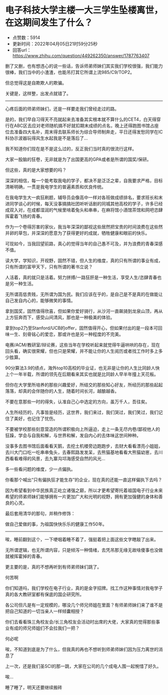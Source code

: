 # 电子科技大学主楼一大三学生坠楼离世，在这期间发生了什么？
- 点赞数：5914
- 更新时间：2022年04月05日21时59分25秒
- 回答url：https://www.zhihu.com/question/449262350/answer/1787763407
<body>
 <p data-pid="4C6EBc4m">删了又删，也有想违心的说一些话，告诉师弟师妹们其实我们学校很强，我们能力很棒，我们当中的小渣渣，也能吊打其它所谓上流985/C9/TOP2。</p>
 <p data-pid="VCPXhFi0">但总觉得这是自欺欺人的欺骗。</p>
 <p data-pid="2YEPnlWT">关键是，这样整，出发点就错了。</p>
 <hr>
 <p data-pid="U0l-Vzcm">心疼后面的师弟师妹们，还是一样要走我们曾经走过的路。</p>
 <p data-pid="r1ktemFM">是的，我们早自习得天不亮就起来去准备其实根本就不算什么的CET4，白天得穿行在ABC区去应对老师随机搞不好就扣期末成绩的点名，晚上还得跑图书馆占座位去准备四大名补，周末得去联系师长为综合导师制奔走，平日还得发愁同学在IC科协示波器玩得风生水起我是不是落后了…</p>
 <p data-pid="7az8--Iq">我不知道你们现在是不是这么过的，反正我们当时真的很流行这样。</p>
 <p data-pid="sbHFmRuu">大家一股脑的狂卷，无非就是为了出国更高的GPA或者是所谓的国奖/保研。</p>
 <p data-pid="_04R9VlT">但这些，真的是大家想要的吗？</p>
 <p data-pid="69UAyO6Y">深深的相信，每一个能考取我电的学子，都决不是泛泛之辈，自我要求严格，目标清晰明确，一贯是我电学生的普遍素质和优良传统。</p>
 <p data-pid="EBsrM5UE">在我电学生大一疯狂刷题，辅导员会像高中一样对各班做成绩排名，要求班长和末进同学谈心的时候，每天没事搞搞社团听听话剧的同城其他高校的学子，许多已经成双入对，在成都湿润的气候里啃着兔头和串串，在麻将馆小酒馆茶馆和网吧恣肆挥霍着飞扬的青春。</p>
 <p data-pid="XXzs8R4U">作为一个卷得厉害的家伙，我当年深深的鄙视这些居然把宝贵的时间浪费在这些然并卵的草包，并深深的愿意为了获得更好的成就，牺牲健康和眼前的快乐。</p>
 <p data-pid="uNstZEDH">可现如今，当我回望前路，真心的觉得当年的自己愚不可及，并为浪费的青春深感不值。</p>
 <p data-pid="idL5uWP1">读大学，学知识，开视野，固然不错，但人生的维度，真的只有所谓的事业有成，只有所谓的富甲天下，只有所谓的著书立说？</p>
 <p data-pid="4NmH8dyF">人活着，真的就只是活着。努力拼搏/一路狂肝是一种生活，享受人生/恣肆青春也是另一种生活。</p>
 <p data-pid="WSLalL2i">无所谓高低贵贱，无所谓为国为民。我们应该在乎的，是自己是不是真的在做能让自己发自内心的，能够微笑的事情。</p>
 <p data-pid="l4WIclW8">拿到国奖，固然值得欣喜，但如果你爱好骑行，从沙河一直飙骑到龙泉山顶，再从上方狂奔而下，感受山间清风，那也是一种极美的体验。</p>
 <p data-pid="3lLJcxFS">拿到top2乃至Stanford/UCB的offer，固然值得开心，但如果付出的是一段本可回味一生、刻骨铭心的爱恋，那或许也是另一种程度的不完美。</p>
 <p data-pid="8WnAfLnF">电赛/ACM/教研室/辩论赛，这些当年在学校听起来就觉得牛逼哄哄的存在，现在回头看，确实很荣耀，但也只是荣耀，并不能让你的人生阅历或者找工作时多上多少胜算。</p>
 <p data-pid="3_-IPyKu">90分算法3.9的绩点，海外top10高校的毕业证，也无非是让你的人生比同龄人快上个一年半载，所谓的领先在后期看来其实也就是比同龄人早半年撞上天花板。</p>
 <p data-pid="TRWakfuh">但你在大学里所培养的那些兴趣爱好，所结交的那些知心好友，所经历的那些起起落落，却真的会伴随你的人生，随着时间长河，越酿越香。</p>
 <p data-pid="ARJT3g5U">不要在意那些一时的得失，认准自己心中选定的方向，虽万千人，吾往矣。</p>
 <p data-pid="ouag9hDo">人生所经历的，凡事皆是经历，这世界，我们来过，我们哭过，我们笑过，我们记住了美好，也记住了忧伤。</p>
 <p data-pid="qW44STnf">不要被学校那些刻意营造的所谓积极向上所逼迫，走上一条无尽内卷/鄙视他人的狂躁，学会与自我和解，与世界和解，发自内心的去体味这世间种种。</p>
 <p data-pid="imOfIiKW">没事多去图书馆后面看看天鹅，去挖土机楼旁边跑跑步，去财大看看漂亮小姐姐，去川大门口吃一吃串串兔头，去春熙路发发呆，去熊猫基地看看大熊猫幼崽，去川西看看难得的风景，去九寨沟邛海感受自然的风光…</p>
 <p data-pid="t1-9V-qb">多一些看问题的维度，少一点偏执。</p>
 <p data-pid="9antiujF">你看那个喊出“只有偏执狂才能生存”的企业，现在真的还能一直这样偏执下去吗？</p>
 <p data-pid="KDfwBciM">因为希望看到中华民族真正屹立诸强之巅，所以才更希望寄托着祖国电子行业未来希望的师弟师妹们能够拥有一片更加广大和光明的视野，拥有更加强健的身体和善良的心灵。</p>
 <p data-pid="N6GK5_E_">最后套用清华的那句，并稍作修饰：</p>
 <p data-pid="HSSkK4Z8">做自己爱做的事，为祖国快快乐乐的健康工作50年。</p>
 <hr>
 <p data-pid="tIHVYFnZ">唉，睡前翻到这个，一下哽咽着睡不着了，强挺着把上面这些文字瞎敲了出来。</p>
 <p data-pid="crcYmioD">无所谓逻辑，也无所谓内容，只是倾泻一种情绪，去凭吊那无缘无故啥傻事也没做就被挥霍掉的青春。</p>
 <p data-pid="j0Bam3UL">更主要的是，真的不想再听到有师弟师妹们跳了。</p>
 <p data-pid="gcT8cX5t">何苦啊</p>
 <p data-pid="1FGPIG15">你们知道吗，我们学校在电子行业，真的是金字招牌。找工作这种事情对我电学子真的各大教研室都有保底的国企研究所。</p>
 <p data-pid="zrkDuY2A">各公司但凡是有一定规模的，哪没几个师兄师姐在里面？有师弟师妹们来了谁不是把自己知道的一切当亲人一样倾囊相授？</p>
 <p data-pid="doKqybBm">你们去看看珠三角校友会/长三角校友会活动时出席的大佬，大家真的觉得那些事业有成的师兄师姐们不会拉我们一把？</p>
 <p data-pid="nzXshftJ">何必呢</p>
 <p data-pid="E3oGyBBI">唉，不知道到底是为了什么，但我真的再也不想听到师弟师妹们因为压力离世的消息了</p>
 <p data-pid="WB1dlEDZ">上一次，还是我们圣SCI的那一跳，大家在公司的几个成电人围一起惋惜了好久。</p>
 <p data-pid="PqwDqZZ6">唉…</p>
 <p data-pid="UUEJ52ry">睡了睡了，明天还要继续搬砖</p>
</body>